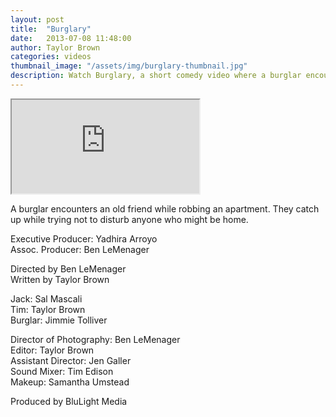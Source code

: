 ```yaml
---
layout: post
title:  "Burglary"
date:   2013-07-08 11:48:00
author: Taylor Brown
categories: videos
thumbnail_image: "/assets/img/burglary-thumbnail.jpg"
description: Watch Burglary, a short comedy video where a burglar encounters an old friend while robbing an apartment. They catch up while trying not to disturb anyone who might be home.
---
```


<div class="embed-responsive embed-responsive-16by9">
	<iframe class="embed-responsive-item" src="http://www.youtube.com/embed/EFnUPQkNq9A?rel=0" allowfullscreen></iframe>
</div>

A burglar encounters an old friend while robbing an apartment. They catch up while trying not to disturb anyone who might be home.

Executive Producer: Yadhira Arroyo<br>
Assoc. Producer: Ben LeMenager

Directed by Ben LeMenager<br>
Written by Taylor Brown

Jack: Sal Mascali<br>
Tim: Taylor Brown<br>
Burglar: Jimmie Tolliver

Director of Photography: Ben LeMenager<br>
Editor: Taylor Brown<br>
Assistant Director: Jen Galler<br>
Sound Mixer: Tim Edison<br>
Makeup: Samantha Umstead

Produced by BluLight Media